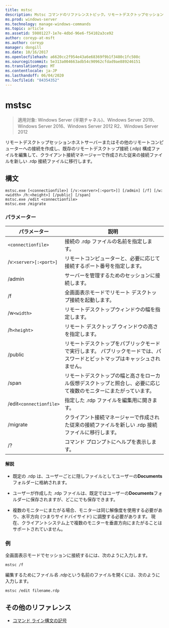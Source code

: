 ```yaml
---
title: mstsc
description: Mstsc コマンドのリファレンストピック。リモートデスクトップセッションホストサーバーまたはその他のリモートコンピューターへの接続を作成し、既存のリモートデスクトップ接続 (.rdp) 構成ファイルを編集して、クライアント接続マネージャーで作成された従来の接続ファイルを新しい .rdp 接続ファイルに移行します。
ms.prod: windows-server
ms.technology: manage-windows-commands
ms.topic: article
ms.assetid: 59801227-1e7e-4dbd-96e6-f54102a3ce92
author: coreyp-at-msft
ms.author: coreyp
manager: dongill
ms.date: 10/16/2017
ms.openlocfilehash: a6620cc2f954e43a6e68369f9b1f3480c1fc508c
ms.sourcegitcommit: 5e313a004663adb54c90962cfdad9ae889246151
ms.translationtype: MT
ms.contentlocale: ja-JP
ms.lasthandoff: 06/04/2020
ms.locfileid: "84354352"
---
```

# <a name="mstsc"></a>mstsc

> 適用対象: Windows Server (半期チャネル)、Windows Server 2019、Windows Server 2016、Windows Server 2012 R2、Windows Server 2012

リモートデスクトップセッションホストサーバーまたはその他のリモートコンピューターへの接続を作成し、既存のリモートデスクトップ接続 (.rdp) 構成ファイルを編集して、クライアント接続マネージャーで作成された従来の接続ファイルを新しい .rdp 接続ファイルに移行します。

## <a name="syntax"></a>構文

```
mstsc.exe [<connectionfile>] [/v:<server>[:<port>]] [/admin] [/f] [/w:<width> /h:<height>] [/public] [/span]
mstsc.exe /edit <connectionfile>
mstsc.exe /migrate
```

### <a name="parameters"></a>パラメーター

| パラメーター | 説明 |
| --------- | ------------|
| `<connectionfile>` | 接続の .rdp ファイルの名前を指定します。 |
| /v:`<server>[:<port>]` | リモートコンピューターと、必要に応じて接続するポート番号を指定します。 |
| /admin | サーバーを管理するためのセッションに接続します。 |
| /f | 全画面表示モードでリモート デスクトップ接続を起動します。 |
| /w`<width>` | リモートデスクトップウィンドウの幅を指定します。 |
| /h`<height>` | リモート デスクトップ ウィンドウの高さを指定します。 |
| /public | リモートデスクトップをパブリックモードで実行します。 パブリックモードでは、パスワードとビットマップはキャッシュされません。 |
| /span | リモートデスクトップの幅と高さをローカル仮想デスクトップと照合し、必要に応じて複数のモニターにまたがっています。 |
| /edit`<connectionfile>` | 指定した .rdp ファイルを編集用に開きます。 |
| /migrate | クライアント接続マネージャーで作成された従来の接続ファイルを新しい .rdp 接続ファイルに移行します。 |
| /? | コマンド プロンプトにヘルプを表示します。 |

#### <a name="remarks"></a>解説

- 既定の .rdp は、ユーザーごとに隠しファイルとしてユーザーの**Documents**フォルダーに格納されます。

- ユーザーが作成した .rdp ファイルは、既定ではユーザーの**Documents**フォルダーに保存されますが、どこにでも保存できます。

- 複数のモニターにまたがる場合、モニターは同じ解像度を使用する必要があり、水平方向 (つまりサイドバイサイド) に調整する必要があります。 現在、クライアントシステム上で複数のモニターを垂直方向にまたがることはサポートされていません。

### <a name="examples"></a>例

全画面表示モードでセッションに接続するには、次のように入力します。

```
mstsc /f
```

編集するためにファイル*名 .rdp*という名前のファイルを開くには、次のように入力します。

```
mstsc /edit filename.rdp
```

## <a name="additional-references"></a>その他のリファレンス

- [コマンド ライン構文の記号](command-line-syntax-key.md)
